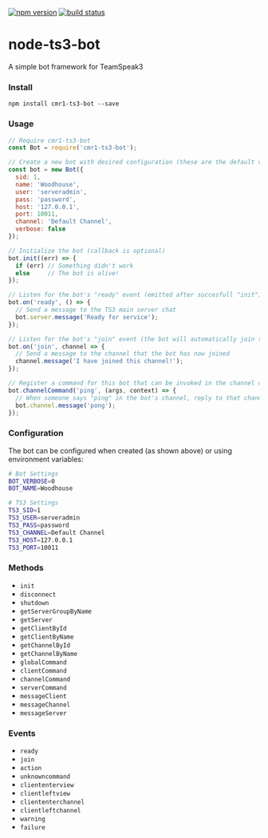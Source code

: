 [![npm version](https://badge.fury.io/js/cmr1-ts3-bot.svg)](https://www.npmjs.com/package/cmr1-ts3-bot)
[![build status](https://travis-ci.org/cmr1/node-ts3-bot.svg?branch=master)](https://travis-ci.org/cmr1/node-ts3-bot)

# node-ts3-bot

A simple bot framework for TeamSpeak3

### Install
`npm install cmr1-ts3-bot --save`

### Usage

```javascript
// Require cmr1-ts3-bot
const Bot = require('cmr1-ts3-bot');

// Create a new bot with desired configuration (these are the default values)
const bot = new Bot({
  sid: 1,
  name: 'Woodhouse',
  user: 'serveradmin',
  pass: 'password',
  host: '127.0.0.1',
  port: 10011,
  channel: 'Default Channel',
  verbose: false
});

// Initialize the bot (callback is optional)
bot.init((err) => {
  if (err) // Something didn't work
  else     // The bot is alive!
});

// Listen for the bot's "ready" event (emitted after succesfull "init")
bot.on('ready', () => {
  // Send a message to the TS3 main server chat
  bot.server.message('Ready for service');
});

// Listen for the bot's "join" event (the bot will automatically join the channel specified)
bot.on('join', channel => {
  // Send a message to the channel that the bot has now joined
  channel.message('I have joined this channel!');
});

// Register a command for this bot that can be invoked in the channel chat
bot.channelCommand('ping', (args, context) => {
  // When someone says "ping" in the bot's channel, reply to that channel with "pong"
  bot.channel.message('pong');
});
```

### Configuration

The bot can be configured when created (as shown above) or using environment variables:

```bash
# Bot Settings
BOT_VERBOSE=0
BOT_NAME=Woodhouse

# TS3 Settings
TS3_SID=1
TS3_USER=serveradmin
TS3_PASS=password
TS3_CHANNEL=Default Channel
TS3_HOST=127.0.0.1
TS3_PORT=10011
```

### Methods

- `init`
- `disconnect`
- `shutdown`
- `getServerGroupByName`
- `getServer`
- `getClientById`
- `getClientByName`
- `getChannelById`
- `getChannelByName`
- `globalCommand`
- `clientCommand`
- `channelCommand`
- `serverCommand`
- `messageClient`
- `messageChannel`
- `messageServer`

### Events

- `ready`
- `join`
- `action`
- `unknowncommand`
- `cliententerview`
- `clientleftview`
- `cliententerchannel`
- `clientleftchannel`
- `warning`
- `failure`